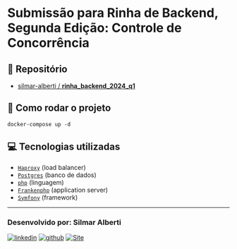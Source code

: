 # Submissão para Rinha de Backend, Segunda Edição: Controle de Concorrência

## 💾 Repositório
- [silmar-alberti / **rinha_backend_2024_q1**](https://github.com/silmar-alberti/rinha_backend_2024_q1)


## 🚀 Como rodar o projeto
```
docker-compose up -d
```

## 💻 Tecnologias utilizadas
- [`Haproxy`](https://www.haproxy.org/) (load balancer)
- [`Postgres`](https://www.postgresql.org/) (banco de dados)
- [`php`](https://www.php.net/) (linguagem)
- [`Frankenphp`](https://frankenphp.dev/) (application server)
- [`Symfony`](https://symfony.com/) (framework)


<hr>

### Desenvolvido por: Silmar Alberti

[![linkedin](https://img.shields.io/badge/LinkedIn-0077B5?style=for-the-badge&logo=linkedin&logoColor=white)](https://www.linkedin.com/in/silmar-alberti/)
[![github](https://img.shields.io/badge/GitHub-100000?style=for-the-badge&logo=github&logoColor=white)](https://github.com/silmar-alberti)
[![Site](https://img.shields.io/badge/Site%20Pessoal-8A2BE2/?style=for-the-badge&color=blue)](https://dev.silmaralberti.com.br)
